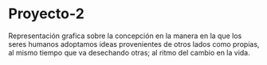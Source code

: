 # Proyecto-2
Representación grafica sobre la concepción en la manera en la que los seres humanos adoptamos ideas provenientes de otros lados como propias, al mismo tiempo que va desechando otras; al ritmo del cambio en la vida. 
